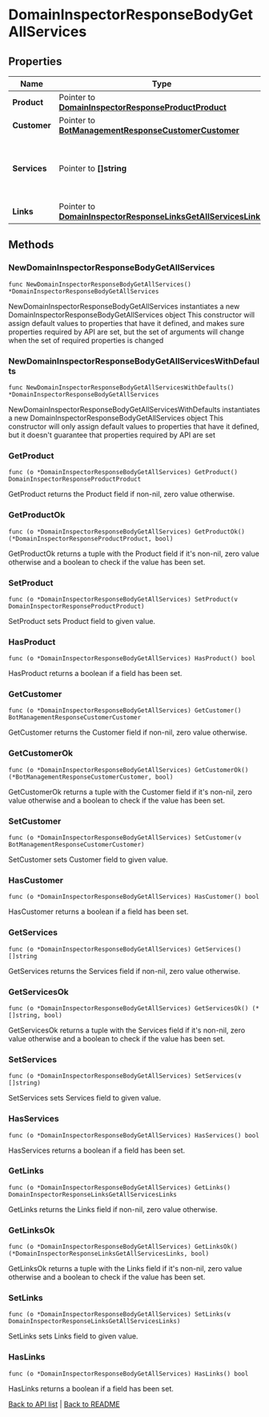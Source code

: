 # DomainInspectorResponseBodyGetAllServices

## Properties

Name | Type | Description | Notes
------------ | ------------- | ------------- | -------------
**Product** | Pointer to [**DomainInspectorResponseProductProduct**](DomainInspectorResponseProductProduct.md) |  | [optional] 
**Customer** | Pointer to [**BotManagementResponseCustomerCustomer**](BotManagementResponseCustomerCustomer.md) |  | [optional] 
**Services** | Pointer to **[]string** | A list of services with Domain Inspector enabled. | [optional] 
**Links** | Pointer to [**DomainInspectorResponseLinksGetAllServicesLinks**](DomainInspectorResponseLinksGetAllServicesLinks.md) |  | [optional] 

## Methods

### NewDomainInspectorResponseBodyGetAllServices

`func NewDomainInspectorResponseBodyGetAllServices() *DomainInspectorResponseBodyGetAllServices`

NewDomainInspectorResponseBodyGetAllServices instantiates a new DomainInspectorResponseBodyGetAllServices object
This constructor will assign default values to properties that have it defined,
and makes sure properties required by API are set, but the set of arguments
will change when the set of required properties is changed

### NewDomainInspectorResponseBodyGetAllServicesWithDefaults

`func NewDomainInspectorResponseBodyGetAllServicesWithDefaults() *DomainInspectorResponseBodyGetAllServices`

NewDomainInspectorResponseBodyGetAllServicesWithDefaults instantiates a new DomainInspectorResponseBodyGetAllServices object
This constructor will only assign default values to properties that have it defined,
but it doesn't guarantee that properties required by API are set

### GetProduct

`func (o *DomainInspectorResponseBodyGetAllServices) GetProduct() DomainInspectorResponseProductProduct`

GetProduct returns the Product field if non-nil, zero value otherwise.

### GetProductOk

`func (o *DomainInspectorResponseBodyGetAllServices) GetProductOk() (*DomainInspectorResponseProductProduct, bool)`

GetProductOk returns a tuple with the Product field if it's non-nil, zero value otherwise
and a boolean to check if the value has been set.

### SetProduct

`func (o *DomainInspectorResponseBodyGetAllServices) SetProduct(v DomainInspectorResponseProductProduct)`

SetProduct sets Product field to given value.

### HasProduct

`func (o *DomainInspectorResponseBodyGetAllServices) HasProduct() bool`

HasProduct returns a boolean if a field has been set.

### GetCustomer

`func (o *DomainInspectorResponseBodyGetAllServices) GetCustomer() BotManagementResponseCustomerCustomer`

GetCustomer returns the Customer field if non-nil, zero value otherwise.

### GetCustomerOk

`func (o *DomainInspectorResponseBodyGetAllServices) GetCustomerOk() (*BotManagementResponseCustomerCustomer, bool)`

GetCustomerOk returns a tuple with the Customer field if it's non-nil, zero value otherwise
and a boolean to check if the value has been set.

### SetCustomer

`func (o *DomainInspectorResponseBodyGetAllServices) SetCustomer(v BotManagementResponseCustomerCustomer)`

SetCustomer sets Customer field to given value.

### HasCustomer

`func (o *DomainInspectorResponseBodyGetAllServices) HasCustomer() bool`

HasCustomer returns a boolean if a field has been set.

### GetServices

`func (o *DomainInspectorResponseBodyGetAllServices) GetServices() []string`

GetServices returns the Services field if non-nil, zero value otherwise.

### GetServicesOk

`func (o *DomainInspectorResponseBodyGetAllServices) GetServicesOk() (*[]string, bool)`

GetServicesOk returns a tuple with the Services field if it's non-nil, zero value otherwise
and a boolean to check if the value has been set.

### SetServices

`func (o *DomainInspectorResponseBodyGetAllServices) SetServices(v []string)`

SetServices sets Services field to given value.

### HasServices

`func (o *DomainInspectorResponseBodyGetAllServices) HasServices() bool`

HasServices returns a boolean if a field has been set.

### GetLinks

`func (o *DomainInspectorResponseBodyGetAllServices) GetLinks() DomainInspectorResponseLinksGetAllServicesLinks`

GetLinks returns the Links field if non-nil, zero value otherwise.

### GetLinksOk

`func (o *DomainInspectorResponseBodyGetAllServices) GetLinksOk() (*DomainInspectorResponseLinksGetAllServicesLinks, bool)`

GetLinksOk returns a tuple with the Links field if it's non-nil, zero value otherwise
and a boolean to check if the value has been set.

### SetLinks

`func (o *DomainInspectorResponseBodyGetAllServices) SetLinks(v DomainInspectorResponseLinksGetAllServicesLinks)`

SetLinks sets Links field to given value.

### HasLinks

`func (o *DomainInspectorResponseBodyGetAllServices) HasLinks() bool`

HasLinks returns a boolean if a field has been set.


[Back to API list](../README.md#documentation-for-api-endpoints) | [Back to README](../README.md)


